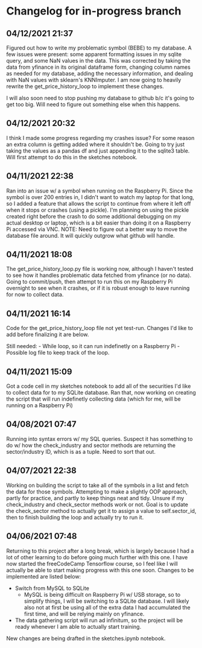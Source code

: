 # Changelog for in-progress branch

## 04/12/2021 21:37
Figured out how to write my problematic symbol (BEBE) to my database. A few issues were present: some apparent formatting issues in my sqlite query, and some NaN values in the data. This was corrected by taking the data from yfinance in its original dataframe form, changing column names as needed for my database, adding the necessary information, and dealing with NaN values with sklearn's KNNImputer. I am now going to heavily rewrite the get_price_history_loop to implement these changes.

I will also soon need to stop pushing my database to github b/c it's going to get too big. Will need to figure out something else when this happens.

## 04/12/2021 20:32
I think I made some progress regarding my crashes issue? For some reason an extra column is getting added where it shouldn't be. Going to try just taking the values as a pandas df and just appending it to the sqlite3 table. Will first attempt to do this in the sketches notebook.

## 04/11/2021 22:38
Ran into an issue w/ a symbol when running on the Raspberry Pi. Since the symbol is over 200 entries in, I didn't want to watch my laptop for that long, so I added a feature that allows the script to continue from where it left off when it stops or crashes (using a pickle). I'm planning on using the pickle created right before the crash to do some additional debugging on my actual desktop or laptop, which is a bit easier than doing it on a Raspberry Pi accessed via VNC. NOTE: Need to figure out a better way to move the database file around. It will quickly outgrow what github will handle.

## 04/11/2021 18:08
The get_price_history_loop.py file is working now, although I haven't tested to see how it handles problematic data fetched from yfinance (or no data). Going to commit/push, then attempt to run this on my Raspberry Pi overnight to see when it crashes, or if it is robust enough to leave running for now to collect data.

## 04/11/2021 16:14
Code for the get_price_history_loop file not yet test-run. Changes I'd like to add before finalizing it are below.

Still needed:
    - While loop, so it can run indefinetly on a Raspberry Pi
    - Possible log file to keep track of the loop.

## 04/11/2021 15:09
Got a code cell in my sketches notebook to add all of the securities I'd like to collect data for to my SQLite database. Ran that, now working on creating the script that will run indefinetly collecting data (which for me, will be running on a Raspberry Pi)

## 04/08/2021 07:47
Running into syntax errors w/ my SQL queries. Suspect it has something to do w/ how the check_industry and sector methods are returning the sector/industry ID, which is as a tuple. Need to sort that out.

## 04/07/2021 22:38
Working on building the script to take all of the symbols in a list and fetch the data for those symbols. Attempting to make a slightly OOP approach, partly for practice, and partly to keep things neat and tidy. Unsure if my check_industry and check_sector methods work or not. Goal is to update the check_sector method to actually get it to assign a value to self.sector_id, then to finish building the loop and actually try to run it.

## 04/06/2021 07:48
Returning to this project after a long break, which is largely because I had a lot of other learning to do before going much further with this one. I have now started the freeCodeCamp Tensorflow course, so I feel like I will actually be able to start making progress with this one soon. Changes to be implemented are listed below:

- Switch from MySQL to SQLite
    - MySQL is being difficult on Raspberry Pi w/ USB storage, so to simplify things, I will be switching to a SQLite database. I will likely also not at first be using all of the extra data I had accumulated the first time, and will be relying mainly on yfinance.
- The data gathering script will run ad infinitum, so the project will be ready whenever I am able to actually start training. 

New changes are being drafted in the sketches.ipynb notebook.
